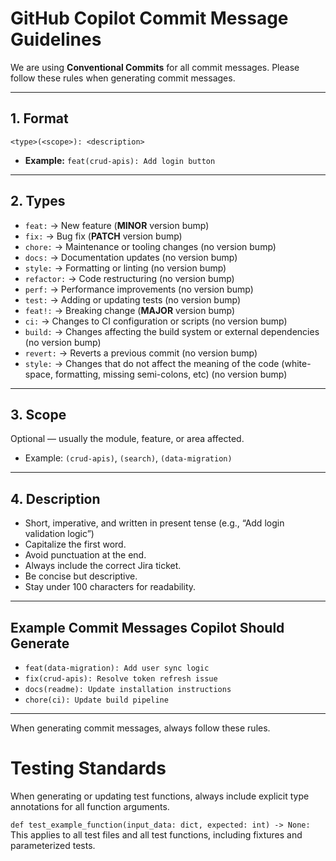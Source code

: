 # GitHub Copilot Commit Message Guidelines

We are using **Conventional Commits** for all commit messages. Please follow these rules when generating commit messages.

---

## 1. Format

`<type>(<scope>): <description>`

- **Example:** `feat(crud-apis): Add login button`

---

## 2. Types

- `feat:` → New feature (**MINOR** version bump)
- `fix:` → Bug fix (**PATCH** version bump)
- `chore:` → Maintenance or tooling changes (no version bump)
- `docs:` → Documentation updates (no version bump)
- `style:` → Formatting or linting (no version bump)
- `refactor:` → Code restructuring (no version bump)
- `perf:` → Performance improvements (no version bump)
- `test:` → Adding or updating tests (no version bump)
- `feat!:` → Breaking change (**MAJOR** version bump)
- `ci:` → Changes to CI configuration or scripts (no version bump)
- `build:` → Changes affecting the build system or external dependencies (no version bump)
- `revert:` → Reverts a previous commit (no version bump)
- `style:` → Changes that do not affect the meaning of the code (white-space, formatting, missing semi-colons, etc) (no version bump)

---

## 3. Scope

Optional — usually the module, feature, or area affected.

- Example: `(crud-apis)`, `(search)`, `(data-migration)`

---

## 4. Description

- Short, imperative, and written in present tense (e.g., “Add login validation logic”)
- Capitalize the first word.
- Avoid punctuation at the end.
- Always include the correct Jira ticket.
- Be concise but descriptive.
- Stay under 100 characters for readability.

---

## Example Commit Messages Copilot Should Generate

- `feat(data-migration): Add user sync logic`
- `fix(crud-apis): Resolve token refresh issue`
- `docs(readme): Update installation instructions`
- `chore(ci): Update build pipeline`

---

When generating commit messages, always follow these rules.


# Testing Standards

When generating or updating test functions, always include explicit type annotations for all function arguments.

```def test_example_function(input_data: dict, expected: int) -> None:```
This applies to all test files and all test functions, including fixtures and parameterized tests.
